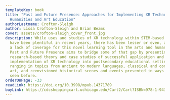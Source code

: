 ```yaml
---
templateKey: book
title: "Past and Future Presence: Approaches for Implementing XR Technology in
  Humanities and Art Education"
authorLastname: Crofton-Sleigh
author: Lissa Crofton-Sleigh and Brian Beams
cover: assets/crofton-sleigh_cover_front.jpg
description: While uses and studies of XR technology within STEM-based education
  have been plentiful in recent years, there has been lesser or even, at times,
  a lack of coverage for this novel learning tool in the arts and humanities.
  Past and Future Presence aims to bridge some of that gap by presenting
  research-based theory and case studies of successful application and
  implementation of XR technology into postsecondary educational settings,
  ranging in topics from ancient to modern languages, classical and contemporary
  art, and reenvisioned historical scenes and events presented in ways never
  seen before.
orderOnPage: -33
readLink: https://doi.org/10.3998/mpub.14371789
buyLink: https://cdcshoppingcart.uchicago.edu/Cart2/Cart?ISBN=978-1-943208-69-2&PRESS=amherst
---
```

